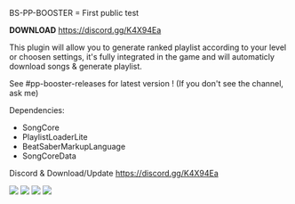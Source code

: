 BS-PP-BOOSTER = First public test

**DOWNLOAD** https://discord.gg/K4X94Ea

This plugin will allow you to generate ranked playlist according to your level or choosen settings, it's fully integrated in the game and will automaticly download songs & generate playlist.

See #pp-booster-releases for latest version ! (If you don't see the channel, ask me)

Dependencies:
- SongCore
- PlaylistLoaderLite
- BeatSaberMarkupLanguage
- SongCoreData

Discord & Download/Update
https://discord.gg/K4X94Ea

![](https://puu.sh/GwF0R/0b8cb4cced.png)
![](https://puu.sh/GwFpv/0f7cabc61e.jpg)
![](https://puu.sh/GwFq0/070eedf129.jpg)
![](https://puu.sh/GwFp5/c2e83d08dc.jpg)
